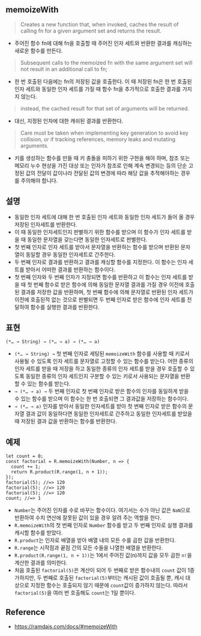 ## memoizeWith
> Creates a new function that, when invoked, caches the result of calling fn for a given argument set and returns the result. 
- 주어진 함수 fn에 대해 fn을 호출할 때 주어진 인자 세트와 반환한 결과를 캐싱하는 새로운 함수를 만든다.
> Subsequent calls to the memoized fn with the same argument set will not result in an additional call to fn; 
- 한 번 호출된 다음에는 fn의 저장된 값을 호출한다. 이 때 저장된 fn은 한 번 호출된 인자 세트와 동일한 인자 세트를 가질 때 함수 fn을 추가적으로 호출한 결과를 가지지 않는다.
> instead, the cached result for that set of arguments will be returned.
- 대신, 지정된 인자에 대한 캐쉬된 결과를 반환한다.
> Care must be taken when implementing key generation to avoid key collision, or if tracking references, memory leaks and mutating arguments.
- 키를 생성하는 함수를 만들 때 키 충돌을 피하기 위한 구현을 해야 하며, 참조 또는 메모리 누수 현상을 가진 대상 또는 인자가 참조로 인해 계속 변경되는 등의 단순 고정된 값의 전달이 값이나라 전달된 값의 변경에 따라 해당 값을 추적해야하는 경우를 주의해야 합니다.

## 설명
- 동일한 인자 세트에 대해 한 번 호출된 인자 세트와 동일한 인자 세트가 들어 올 경우 저장된 인자세트를 반환한다.
- 이 때 동일한 인자세트인지 판별하기 위한 함수를 받으며 이 함수가 인자 세트를 받을 때 동일한 문자열을 갖는다면 동일한 인자세트로 판별한다.
- 첫 번째 인자로 인자 세트를 받아서 문자열을 반환하는 함수를 받으며 반환된 문자열이 동일할 경우 동일한 인자세트로 간주한다.
- 두 번째 인자로 결과를 반환하고 결과를 캐싱할 함수를 지정한다. 이 함수는 인자 세트를 받아서 어떠한 결과를 반환하는 함수이다.
- 첫 번째 인자와 두 번째 인자가 지정되면 함수를 반환하고 이 함수는 인자 세트를 받을 때 첫 번째 함수로 받은 함수에 의해 동일한 문자열 결과를 가질 경우 이전에 호출된 결과를 저장한 값을 반환하며, 첫 번째 함수에 의해 문자열로 반환된 인자 세트가 이전에 호출된적 없는 것으로 판별되면 두 번째 인자로 받은 함수에 인자 세트를 전달하여 함수를 실행한 결과를 반환한다.

## 표현
```
(*… → String) → (*… → a) → (*… → a)
```
- `(*… → String) →` 첫 번째 인자로 세팅된 `memoizeWith` 함수를 사용할 때 키로서 사용될 수 있도록 인자 세트를 문자열로 고정할 수 있는 함수를 받는다. 어떤 종류의 인자 세트를 받을 때 저장을 하고 동일한 종류의 인자 세트를 받을 경우 호출할 수 있도록 동일한 종류의 인자 세트인지 구분할 수 있는 키로서 사용되는 문자열을 반환할 수 있는 함수를 받는다.
- `→ (*… → a) →` 두 번째 인자로 첫 번째 인자로 받은 함수의 인자를 동일하게 받을 수 있는 함수를 받으며 이 함수는 한 번 호출되면 그 결과값을 저장하는 함수이다.
- `→ (*… → a)` 인자를 받아서 동일한 인자세트를 받아 첫 번째 인자로 받은 함수의 문자열 결과 값이 동일하다면 동일한 인자세트로 간주하고 동일한 인자세트를 받았을 때 저장된 결과 값을 반환하는 함수를 반환한다.

## 예제
```
let count = 0;
const factorial = R.memoizeWith(Number, n => {
  count += 1;
  return R.product(R.range(1, n + 1));
});
factorial(5); //=> 120
factorial(5); //=> 120
factorial(5); //=> 120
count; //=> 1
```
- `Number`는 주어진 인자를 수로 바꾸는 함수이다. 여기서는 수가 아닌 값은 `NaN`으로 반환하여 수치 연산에 잘못된 값이 있을 경우 알려 주는 역할을 한다.
- `R.memoizeWith`의 첫 번째 인자로 `Number` 함수를 받고 두 번째 인자로 실행 결과를 캐시할 함수를 받았다.
- `R.product`는 인자로 배열을 받아 배열 내의 모든 수를 곱한 값을 반환한다.
- `R.range`는 시작점과 끝점 간의 모든 수들을 나열한 배열을 반환한다.
- `R.product(R.range(1, n + 1))`는 1에서 주어진 값(n)까지 값을 모두 곱한 `n!`을 계산한 결과를 의미한다.
- 처음 호출된 `factorial(5)`은 계산이 되어 두 번째로 받은 함수내의 `count` 값이 1증가하지만, 두 번째로 호출된 `factorial(5)`부터는 캐시된 값이 호출될 뿐, 캐시 대상으로 지정한 함수는 호출되지 않기 때문에 `count`값이 증가하지 않는다. 따라서 `factorial(5)`을 여러 번 호출해도 `count`는 1일 뿐이다.

## Reference
- https://ramdajs.com/docs/#memoizeWith

